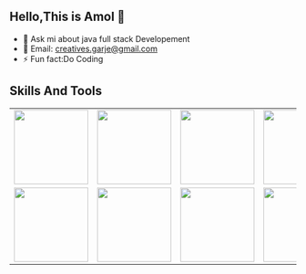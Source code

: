 ## Hello,This is Amol 👋


- 💬 Ask mi about java full stack Developement
- 📧 Email: creatives.garje@gmail.com
- ⚡ Fun fact:Do Coding 

## Skills And Tools
<table style="border=1px solid red">
<tr style="list-style-type:none">
<td><img src="https://encrypted-tbn0.gstatic.com/images?q=tbn:ANd9GcTpJF-Ij8t5RMseFye4hxGCXEu4uXsNvnmyVw&usqp=CAU" width=130px></td>
<td><img src="https://encrypted-tbn0.gstatic.com/images?q=tbn:ANd9GcSoxrS_AQwaPPa-OCbkmV3wnqF8yBpiUwnQfQ&usqp=CAU" width=130px></td>
<td><img src="https://encrypted-tbn0.gstatic.com/images?q=tbn:ANd9GcTSlwGT4YA_hMtVWaLu3wRo-plUQTpXYIYrMf-vPAqUWRf4F-TgLdlTZZOABgnIMFyKvuc&usqp=CAU" width=130px></td>
<td><img src="https://www.vectorlogo.zone/logos/getpostman/getpostman-ar21.png" width=130px></td>
<td><img src="https://pbs.twimg.com/media/FkApeNZWAAAdE8l.png" width=130px></td>
<td><img src="https://sandeepdass003.files.wordpress.com/2016/06/servlets_350.png" width=130px></td>
<td><img src="https://www.oxfordwebstudio.com/user/pages/06.da-li-znate/sta-je-html/sta-je-html.jpg" width=130px></td>
<td><img src="https://play-lh.googleusercontent.com/TxjQBGYHvMJsBX5dCvxQ4R-_4N-XrVhW6-p7D7TXanXKZMD8L-UkeMBWO1dtubGVNqU" width=130px></td>
</tr>
<tr>
<td><img src="https://logos-world.net/wp-content/uploads/2023/02/JavaScript-Logo.png" width=130px></td>
<td><img src="https://www.datocms-assets.com/45470/1631110818-logo-react-js.png" width=130px></td>
<td><img src="https://miro.medium.com/v2/resize:fit:440/1*J3G3akaMpUOLegw0p0qthA.png" width=130px></td>
<td><img src="https://assets-global.website-files.com/5abc6c4b0a243a2dc939ee6e/5fdb9a22ba607c7ef857d83e_mysql.svg" width=130px></td>
<td><img src="https://media.geeksforgeeks.org/wp-content/uploads/s2-1.jpg" width=130px></td>
<td><img src="https://encrypted-tbn0.gstatic.com/images?q=tbn:ANd9GcSM5-zaALzMRBSt0pNc3o3kExvF2Y3Q9uHvIfTTWgpaMTssAHIbt8XwcmOk39izVyzzTQ&usqp=CAU" width=130px></td>
</tr>
</table>
